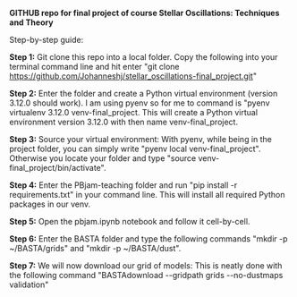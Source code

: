 **GITHUB repo for final project of course Stellar Oscillations: Techniques and Theory**

Step-by-step guide:

**Step 1:** Git clone this repo into a local folder. Copy the following into your terminal command line and hit enter "git clone https://github.com/Johanneshj/stellar_oscillations-final_project.git"

**Step 2:** Enter the folder and create a Python virtual environment (version 3.12.0 should work). I am using pyenv so for me to command is "pyenv virtualenv 3.12.0 venv-final_project. This will create a Python virtual environment version 3.12.0 with then name venv-final_project.

**Step 3:** Source your virtual environment: With pyenv, while being in the project folder, you can simply write "pyenv local venv-final_project". Otherwise you locate your folder and type "source venv-final_project/bin/activate".

**Step 4:** Enter the PBjam-teaching folder and run "pip install -r requirements.txt" in your command line. This will install all required Python packages in our venv.

**Step 5:** Open the pbjam.ipynb notebook and follow it cell-by-cell. 

**Step 6:** Enter the BASTA folder and type the following commands "mkdir -p ~/BASTA/grids" and "mkdir -p ~/BASTA/dust". 

**Step 7:** We will now download our grid of models: This is neatly done with the following command "BASTAdownload --gridpath grids --no-dustmaps validation"
